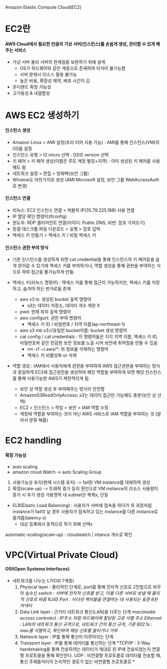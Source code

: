 Amazon Elastic Compute Cloud(EC2)
# EC2란
#### AWS Cloud에서 필요한 만큼의 가상 서버(인스턴스)를 손쉽게 생성, 관리할 수 있게 해주는 서비스
- 가상 서버
	물리 서버의 한계점을 보완하기 위해 설계
	- OS가 하드웨어와 같은 계층으로 존재하여 이식이 불가능함
	- 서버 문제시 리소스 활용 불가능
	- 높은 비용, 확장성 제약, 배포 시간이 김
- 온디맨드 확장 가능성
- 고가용성 & 내결함성

# AWS EC2 생성하기

#### 인스턴스 생성
- Amazon Linux > AMI 설정(프리 티어 사용 가능) : AMI를 통해 인스턴스(VM)의 OS를 설정
- 인스턴스 유형 > t2.micro 선택 : OS의 version 선택
- 키 페어 > 키 페어 생성(이름은 루트 계정 별칭+지역) : 이미 생성된 키 페어를 사용해도 됨
- 네트워크 설정 > 편집 > 방화벽(보안 그룹)
- Window도 마찬가지로 생성 (AMI Microsoft 설정, 보안 그룹 WebAccessAuth로 변경)
	
#### 인스턴스 연결
- 리눅스: EC2 인스턴스 연결 > 퍼블릭 IP(35.79.225.188) 사용 연결
- IP 할당 확인 명령어(ifconfig)
- 윈도우: RDP 클라이언트 연결(아이디: Public DNS, 비번: 암호 가져오기)
- 원결 데스크톱 파일 다운로드 > 실행 > 암호 입력
- 액세스 키 만들기 > 액세스 키 / 비밀 액세스 키
	
#### 인스턴스 권한 부여 방식
- 기존 인스턴스를 생성하게 되면 cat credential을 통해 인스턴스의 키 페어등을 쉽게 얻어갈 수 있기에 액세스 키를 부여하거나, 역할 생성을 통해 권한을 부여하는 식으로 하여 접근을 불가능하게 만듦. 
- 액세스 키(리눅스 명령어) : 액세스 키를 통해 접근이 가능하지만, 액세스 키를 저장하고, 숨겨야 하는 번거로움 존재
	- aws s3 ls: 생성된 bucket 출력 명령어
		- s3는 데이터 저장소, 데이터 개수 제한 X
	- pwd: 현재 위치 출력 명령어
	- aws configurt: 권한 부여 명령어
		- 액세스 키 ID / 비밀번호 / 지역 이름(ap-northeast-1)
	- aws s3 mb s3://유일한 bucket이름: bucket 생성 명령어
	- cat config / cat credentials : 이 명령어들은 각각 지역 이름, 액세스 키 ID, 비밀번호와 같은 민감한 보안 정보를 노출 시켜 보안에 취약점을 만들 수 있음
		- rm -rf ~/.aws/*: 위 정보를 삭제하는 명령어
		- 액세스 키 비활성화 or 삭제
	
- 역할 생성 : IAM에서 사용자에게 권한을 부여하여 AWS 접근권한을 부여하는 방식과 동일하게 EC2에 접근권한을 생성하여 해당 역할을 부여하게 되면 해당 인스턴스를 통해 사용가능한 AWS가 제한적이게 됨.
	- 보안 상 역할 생성 후 부여해주는 방식이 안전함
	- AmazonS3ReadOnlyAccess: s3는 데이터 접근만 가능해도 충분(보안 상 선택)
	- EC2 > 인스턴스 > 작업 > 보안 > IAM 역할 수정
	- 계정에 역할을 부여하는 것이 아닌 AWS 서비스로 IAM 역할을 부여하는 것 (알아서 분류 해줌)

# EC2 handling

#### 확장 가능성
- auto scaling
- amazon cloud Watch -> auto Scaling Group
1. 사용가능성 유지(현재 시스템 유지) -> fail된 VM instance를 대체하여 생성
2. 확장(scale-up) -> 트래픽 증가 등의 원인으로 VM instance의 리소스 사용량이 증가 시 추가 생성
가용영역 내 subnet은 복제x, 단일

- ELB(Elastic Load Balancing) : 사용자가 서버에 접속을 하다가 위 과정처럼 instance가 fail이 날 경우 사용자가 접속하고 있는 instance를 다른 instance로 옮겨줌(latency x)
	- 대상 등록에서 동적으로 하기 위해 선택x

automatic-scaling(scale-up) : cloudwatch | intance 개수로 확인

# VPC(Virtual Private Cloud)

#### OSI(Open Systems Interfaces)
- 네트워크를 나누는 L7(OSI 7계층)
	1. Physical layer : 물리적인 단계로, port를 통해 전자적 신호로 2진법으로 바꾸어 송수신
	*switch : 서버에 전자적 신호를 받고, 이를 다른 서버로 보낼 때 물리적 신호로 바꿈
	RJ45 Port : 이더넷 케이블을 연결하는 데 사용되는 표준 8핀 커넥터*
	2. Data Link layer : 근거리 네트워크 통신(LAN)을 다루는 단계
	*mac(media access controler) : IP주소 처럼 하드웨어에 할당된 고유 식별 주소
	Ethernet : LAN의 네트워크 통신 규격으로, 네트워크 간의 통신 규칙, 기준
	802.1x : mac를 식별하고, 확인하여 해당 신호를 들이거나 거부*
	3. Network layer : IP를 통해 통신이 이루어지는 단계
	4. Transport layer : IP를 통해 데이터를 통신하는 단계
	*TCP/IP : 3-Way handshaking을 통해 전송하려는 데이터가 제대로 된 IP에 전송되었는지 연결형 프로토콜을 통해 확인한다. 
	UDP : 비연결형 프로토콜로 데이터를 전송할 때, 통신 주체들끼리의 논리적인 경로가 없는 비연결형 프로토콜로 *